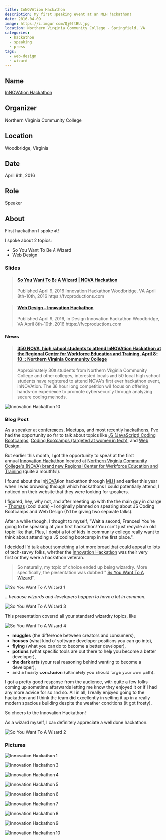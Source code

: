 ```yaml
---
title: InNOVAtion Hackathon
description: My first speaking event at an MLH hackathon!
date: 2016-04-09
image: https://i.imgur.com/Qj0ftBU.jpg
location: Northern Virginia Community College - Springfield, VA
categories:
  - hackathon
  - speaking
  - press
tags:
  - web-design
  - wizard
---
```


## Name

[InNOVAtion Hackathon](https://novahackathon.org)

## Organizer

Northern Virginia Community College

## Location

Woodbridge, Virginia

## Date

April 9th, 2016

## Role

Speaker

## About

First hackathon I spoke at!

I spoke about 2 topics:

- So You Want To Be A Wizard
- Web Design

### Slides

<blockquote class="embedly-card" data-card-controls="0"><h4><a href="https://www.slideshare.net/FVCproductions/2016-0409-nova-hackathon-so-you-want-to-be-a-wizard">So You Want To Be A Wizard | NOVA Hackathon</a></h4><p>Published April 9, 2016 Innovation Hackathon Woodbridge, VA April 8th-10th, 2016 https://fvcproductions.com</p></blockquote>
<script async src="//cdn.embedly.com/widgets/platform.js" charset="UTF-8"></script>

<blockquote class="embedly-card" data-card-controls="0"><h4><a href="https://www.slideshare.net/FVCproductions/2016-0409-nova-hackathon-web-design">Web Design - Innovation Hackathon</a></h4><p>Published April 9, 2016, in Design Innovation Hackathon Woodbridge, VA April 8th-10th, 2016 https://fvcproductions.com</p></blockquote>
<script async src="//cdn.embedly.com/widgets/platform.js" charset="UTF-8"></script>

### News

<blockquote class="embedly-card" data-card-controls="0"><h4><a href="https://www.nvcc.edu/news/media-alerts/nova-hackathon.html">350 NOVA, high school students to attend InNOVAtion Hackathon at the Regional Center for Workforce Education and Training, April 8-10 :: Northern Virginia Community College</a></h4><p>Approximately 300 students from Northern Virginia Community College and other colleges, interested locals and 50 local high school students have registered to attend NOVA's first ever hackathon event, inNOVAtion. The 36 hour long competition will focus on offering hands-on experience to promote cybersecurity through analyzing secure coding methods.</p></blockquote>
<script async src="//cdn.embedly.com/widgets/platform.js" charset="UTF-8"></script>

![Innovation Hackathon 10](https://i.imgur.com/s7aRRJq.png)

### Blog Post

As a speaker at [conferences](https://capwic.org/conference-details/birds-of-a-feather/), [Meetups](https://www.meetup.com/NorfolkJS/events/227490794/), and most recently [hackathons](https://novahackathon.org), I've had the opportunity so far to talk about topics like [JS (JavaScript) Coding Bootcamps](https://speakerdeck.com/fvcproductions/hrdevfest-web-design), [Coding Bootcamps (targeted at women in tech)](https://speakerdeck.com/fvcproductions/capwic-2016), and [Web Design](https://speakerdeck.com/fvcproductions/hrdevfest-web-design).

But earlier this month, I got the opportunity to speak at the first annual [Innovation Hackathon](https://www.novahackathon.org/) located at [Northern Virginia Community College's (NOVA) brand new Regional Center for Workforce Education and Training](https://www.nvcc.edu/rcwet/) (quite a mouthful).

I found about the In[NOVA](https://www.nvcc.edu/)tion hackathon through [MLH](https://mlh.io) and earlier this year when I was browsing through which hackathons I could potentially attend, I noticed on their website that they were looking for speakers.

I figured, hey, why not, and after meeting up with the the main guy in charge - [Thomas](https://www.linkedin.com/in/thomas-mitchell-4ab60077) (cool dude) - I originally planned on speaking about JS Coding Bootcamps and Web Design (I'd be giving two separate talks).

After a while though, I thought to myself, "Wait a second, Frances! You're going to be speaking at your first hackathon! You can't just recycle an old topic like that. Plus, I doubt a lot of kids in community college really want to think about attending a JS coding bootcamp in the first place.".

I decided I'd talk about something a lot more broad that could appeal to lots of tech-savvy folks, whether the [Innovation Hackathon](https://www.novahackathon.org/) was their very first or they were a hackathon veteran.

> So naturally, my topic of choice ended up being wizardry. More specifically, the presentation was dubbed " [So You Want To A Wizard](https://speakerdeck.com/fvcproductions/so-you-want-to-be-a-wizard)".

![So You Want To A Wizard 1](https://i.imgur.com/DEwWLeQ.jpg)

_...because wizards and developers happen to have a lot in common._

![So You Want To A Wizard 3](https://i.imgur.com/NzAHDp1.jpg)

This presentation covered all your standard wizardry topics, like

![So You Want To A Wizard 4](https://i.imgur.com/0PoPdnY.jpg)

- **muggles** (the difference between creators and consumers),
- **houses** (what kind of software developer positions you can go into),
- **flying** (what you can do to become a better developer),
- **potions** (what specific tools are out there to help you become a better developer),
- **the dark arts** (your real reasoning behind wanting to become a developer),
- and a hearty **conclusion** (ultimately you should forge your own path).

I got a pretty good response from the audience, with quite a few folks coming up sometime afterwards letting me know they enjoyed it or if I had any more advice for so and so. All in all, I really enjoyed going to the hackathon and I think the team did excellently in setting it up in a really modern spacious building despite the weather conditions (it got frosty).

So cheers to the Innovation Hackathon!

As a wizard myself, I can definitely appreciate a well done hackathon.

![So You Want To A Wizard 2](https://i.imgur.com/eZ7IkF4.jpg)

### Pictures

![Innovation Hackathon 1](https://lh3.googleusercontent.com/F43_4MPtPAK_AkeWg9sh0QW1Dg0Zb2DKWGChRmZOAkG5pe4lI8q3b2WOcIl89qcmW2SRIr4Dl4ANK3vmNY02dVwkBlT0VfyS-cY7zlKSvvb2o8uAhkhtiTWqAhFyMf8deoYKscrQmKf0cQB140ihnStS3ZpHbiIslmFVmoo-rhJogXUltdlS7pGP3O5J7Y7aJylrc5CljFg5fIpTe6WfDkHyVbi2AOdFG1xhYyGKCe9nWaLRSY-r0uhmy3eT5Fd99Ilfn-9wPM_NGm51EOdvAjtJFJu_T8GXZp7ck_rK1J596FhK1nrHpwe580NPUGSmGvIkmi26WLUrKYSPdjRoIFHkfIyYgLmGBYXszMtGoy3pQ2Fc8A4PZ-opGnx0BHGrGvpUpb9fQE_wA4vax8CBHhEz9jTH_DBfuxR_3xXDoyX6PJurZ15eVCwqpzty4YB7A7MKJclqWdlFWJsa9TfVTQpwN8gs8oLRoGPKHCnjB03Hzmz1VJofNPd01Pvdq7WOZz-lr9OGV5gnzW7tgRD_nsw3gHb9YgkkBRB7d5ZcQ1SJNY4PK7cxDLECZ-e-YccPdc8CxtOaSLg-kZc49t6E9fQtSje0Z84TXTDjY5ytcCll82Fg55klYMnkgf6pnlej=w330-h220-no)

![Innovation Hackathon 3](https://lh3.googleusercontent.com/m9oFtYdsaPYqKC7fD6xe20DaScmJx4PVqWHDhiDZgnDQBbFCFiC8vOK6Qne48nIBHedQYiBXYT4eUlobwi9pidyWHsivcclivt38c5PNDwMrDbyg9MjMi9VJSvYUI8oj9fJShH1aGX6G2mvpHcMKEpn-NX0NyKRLnnFosQsIP-AcnCnFBs4pTS01oS2kaGgfnXk1FYk78fut1t-Agq5Z781w_PirAgXlm0N5XgkU_8fCOiIaOyzLnzBjy9VznTBMR12pdfY0no3kvFUhcWju8AiNu6EgukWXhnP4F6BGqllmjFkaJQp69Ok2sLF12FAo7L97mkSoWYhE0GwrFPw28mZg4idAeUbpPKLIOBCrsIb023iRbkPb8aASp_gH7Nlh99RPZKoYeJCCRtR_VSoAaXamRm4i9ahByatxpKl3O14Ctcjse_mK0MkYVK4wulHZVawubr5_CNKCb7Fgech-alLUOtF8H3VxhJ_Tq669X0eNY8tcmMB37kdYdWipUP4D-tQQZ1_kkpKpBULkf53NyycsY0H--jJO8EuVdvbkm43Y59Z44JmFldo3lWbFCrVsBkkSy602QBQV7-flWQcS68EEOcLKY1IMwgaQjp_pvak56mnVMOy5PHfybf9SCU15=w1292-h969-no)

![Innovation Hackathon 4](https://lh3.googleusercontent.com/BwqxiYEwezWFPazGtFO5JEoDohzohG4XtmZbBoDvkTzEtwydOagMVx48YAzsAxBhkMfk2KRbhOPV5rp53mIz_kl_fMfPH6yQvbkOkTdPRGxOkDrk6PgwnH2FVDtSahcQQoa2vq4DmjVLIXhLzwFCA2ZX1kEqKglYVQu2E1mnqlaZKJOXNjHfcwu1CcqJOjL2v9S3Pl7xGe1wxjbQV60-6bQvaBQ7s4qPNIyDfP-YD58_4DKHForYsu9SKWSD-C22wms063Bc3AQAajG_ceXLfCBYecou8DybRujWdzWA5ep7mAll2glSKEKfe8GfuHUJLUXUImuXCWVowskL6Ia6lfq_jS4hNRNxfsICmUcpyDGbzxhdSecIXW5lapuAcL4W58eJj-UAIDgavJvT3XkPPgyszQzHOCm4k6h5YeDgPXSnHxZopvSIG2pDsYlOqLrZ14yO188ZMpgTWG2XdZptjlLrEaj-7EYqUIsSD0_oMLffFymD1mUAzb4yzRDr3jPQpZmirdMhAJMBxR77UfOw9tegtsIUuDau0YedkhLgvC0mkuTXVYiSBK-N1gzh9W1y_ieModnnu44MK9Fw23XhGxfAru_tmGEwS_mlsojIHpvEpiIQ514fI_r1IIK89eBT=w330-h220-no)

![Innovation Hackathon 5](https://lh3.googleusercontent.com/kBJkA0Xosl2anSK6E_cSIkaWAr-LdiyZyObp_fOoE0GlEg4TUXOm6BNKfIZiZGhcHZCOs6GBAqR9qodqCUOB6b-eI51UDW1bDdZLbjWk9_QAoVFTMK9lNZtCwGaX1gY9KWp-2fhIguSa5WX5pWlbMjQIcqp89v_X92TKLEKHTOm0U9hK7Ukdjoe_duwfku3H-ihielU_JngiagLO8drjmbn4crQ9TJYrdwjwMFQm_q91-N-NyQEiq_S7LX1RmdJMt-OcbnpQeLspHRI1MIv8PTPuFSzYh4ZSazB4hrcEcdE0Kgb7IXhhiCouifN_LCI1d65LMNs8Sn6woKwp_wmvixkJqlDn1fpp96Blwh7Q5umZXMzxGCuLWSoRYRGAzQksG9kGodHuQlaBvTMO8XmBQY1kK5AC0TqIAUSmf7BN5gj9ySHEaiHx57Icns5murm-DNsLtR6bcrCXc_gy-aC8j4EGdSwp6uw0eoQ5OxGZGNl26ps4bez2GB-WZ3EZWrdhKSxSUt_L4WSpkFsh7Vt9uye1LThHjD2vkVYftZFUJcKHWX9JRje9lBKxj_HVaEPClHByqb-t797OwkOO1JyMfGB-FEMamA6TSZywfPOEPP7c347gnI46LfVPM-65zVsI=w1292-h969-no)

![Innovation Hackathon 6](https://lh3.googleusercontent.com/CIrss-ktrRptsE1lQ_6Ow11St5YdB3oEP3trsuCYmiap4XTQYc0bFHrZipIvg0QW6-J5_B_i3xnmMYRzPawjDYyYMAr10fZegptpsVZVWeeV1YfVJhrzQy2X11-oMWAR4YJVI8MtOkfsZ-nBpwXnh7kc3Blt7pp9s6TCrB43MnCSyml7-UeeLIjXcJ2SFAs_kee8azGqQYBIlRrTSReSSnD0wXZ6z-LTkGkxpkxnT2x54JLd2NVhOvYQR6v5OmSU5I4UWfwwu5moYQA92aqrpZ_eRT2QHPYMGYsAH18Bv3WRFBe7xqyZhYRRWpWsrFRU_ZQRiWuA7cTNJ7vCjlID-t48YcbqwmYeX2_mU_ESSYn43ttXZeLPrdQwIgoMDyjvhN9VchEg5LaAnJ51DeC0oJNjvYHjtOW7pel6ltKe2i-XnX4At7SHC665uMKkgyEffMjE_4k8lRPi4huzwg7PpEEbHpH3NSu1KUygSbRsqP6m1UQwpbTQ8_o2cYLHP1pqTLNveSv8a6bYbvyEf6a8KKQAzi6R0kjC9hTsAOhj20vuOrYMa-1XKu6RecMwNP1YvySidtOjG-sELzwzR2boJouAVa5fWku9Q8VXnrPJObikXDfFeBKRDHExdTKg4s7M=w1464-h969-no)

![Innovation Hackathon 7](https://lh3.googleusercontent.com/v7TO_AVoiIqgJZ8LtF0nW2K8rSdCZxJDaqk9DJiGSLB3JbJNl1LI7V5NcPmQudfSJA9MECAvyfN5w_5F4rg6Ra7tdE6j_oBoG6vDvdcRk1DtbxxenZobOTvjacYhmWabOvmd13qvBI0iHhHrQ8IPDV-Efhz06XxYytkVok5vUyI9079vnfPbQBb8NuSzWJ6o4nCYWOVFY5Hvij7ocbpUuEix41iSGk9JQSPQMzyBj0NMFhlFhTLJWq_ebjQwCcynPu9bN8De-Sh4EGyLrZ-Zk6SekJex6p--H84d1QhEZRk7-AfANfcBqM8jrZUOyvxIHURlVMRUL72Iqw1u3y8-ycfSb4C0heLdXlqpoySPxSZfyQyWrVN20P5hy6Bl-tUvuoJzTQAhLynUnvlgctyZqJh6PcTKrNVdGE6XNvE3IUOHRFeS42g_NWTs2RKA0H4jF6Pa-t4sXiCRoARUJ6jOXTNVpwqfeRKKcjBkHLQJndXVlIFw9Cc2Oh43nihl6Mc3DegdkIgOrJ1mKSVkEtMYlyat2xb70TKccjoZXFH8E03hC1777NYrwCezdy14RqY3y94BG6RQ31Wm8t3EdYe3vvYDZXZ05tCMMGpp-6rYzBY2JXYHwe245aYNDzgCK78y=w1464-h969-no)

![Innovation Hackathon 8](https://lh3.googleusercontent.com/w-tis7rUrYilbB5ta0NCEhxBnWYbP4wu4FDoNIq4SAfF3xH0peoLpdT5BfZODLmFK4P_yLjCXot5rfyPwdC_ZKSTciyt9t7G0_f5IIjCs5gf8jDxNhIZucfVTitlZ4wDcrx-fyn5aKXvS35Fv-Bo5OyoTcI2j1_atvfCQYj92Oz_KfQFRfgj76Wzy9Qc5F8arEaPLb0ekB5rwY6X2OM7BxDci5U9qlc3mhynPaJvueJd2Cq-E7geqKX7z5KzglEZ10d2cAt-cLPXUJwypQ9VPjaja4a2a0hhbvf8gxYkmySoCyTDZMA7v5ZmMfsuN1EggyWdFvE1vveiyP4G2Ln8NvVso9MS81NK7RjPTUPDmuD12-SzzP41QQrCpXwXNmJGNwdQ-l3R-9f_7k8Oz5420vGkjDCw9wo6UtJGu4xzY3gJIhYbRoYHDXYjhe3YjyZZida5pV16qD61Yx2BRDdANbhdewnSxUbAghFuJIg1pt-5kgIEa0UzN7mK1KFgRtHj6FigN7boiDLmIS2cDKK67Wveej-M5iEd85GbGCXE2Fi-CrTgixGYEgDLtEVxYT9smjJH-8pnjC1wX8eAoFvEeeLFo8w0IlEC_50bjjuidmmo3UrQPL7enLWdKzlDDvNV=w642-h969-no)

![Innovation Hackathon 9](https://lh3.googleusercontent.com/6-XGHK2VOhnB9-4sIIkU8IC1-y1l7AZZs0hi_nlY2TRSLFzEaVulEDd4wsisBm3AnDi9ziE2uKy53lm7l4Uq2M_lsW4jaUJF54JB7RRYNobAWe44GTjMzL6D1Iec4o4x8lyUgI_j-ewENDOF8ygBeRp-JiWQU4f69NouwmzYtWMxqOck7NbnzVemUNBmjBU_zLkSjFQBSGnN-pA4X89pICQw8UNLO04VwOYQmDCstFEy63nJ0DlPM8Y-3NgaJSkzzxTYAqNmvd72WQjgVlIvqvg-OFBcbyjgrdxU3m89mSeMl9vuiVQpiia6nm-oeJOU8tIRYkd4iqflftmNW2ywEN-ITlfZqraQwZVA8vmQHBXv14UTnkyxyi3nYZD8tbKxMvzpgxmc3Bt3YOZpsvuadxrg2OA-X4xU6HgzJeuiBJqvy9tIDXBE7_XqDJ5x5Vb5gG2ePSZS4oGwD8E-T3lvWsjsOJUSRyQ6Mo_T4kYwDM3MfEBGpUEuT-Ef8HhSUZ6sT_rU_wWfPL2qFbYA2kQYC9ArSV0jGm0PnEahMAswbVXqP7pqoDz6Imuy4u6hUd2drmfZHgwGco7xTsiAudurWlmFJo8-adTxR-8cVLANlwe1l7Ol3zqA_Y8VjtkwCzq4=w1292-h969-no)

![Innovation Hackathon 10](https://i.imgur.com/BqiFTqF.jpg)
